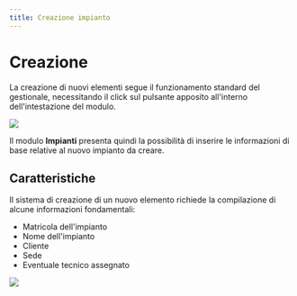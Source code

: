 ```yaml
---
title: Creazione impianto
---
```


# Creazione

La creazione di nuovi elementi segue il funzionamento standard del gestionale, necessitando il click sul pulsante apposito all'interno dell'intestazione del modulo.

![](https://firebasestorage.googleapis.com/v0/b/gitbook-x-prod.appspot.com/o/spaces%2F-LZJeLg23eVDvrCv74U7-887967055%2Fuploads%2FW0GkG0pWq56u4Qcg9rfd%2Ffile.png?alt=media)

Il modulo **Impianti** presenta quindi la possibilità di inserire le informazioni di base relative al nuovo impianto da creare.

## Caratteristiche

Il sistema di creazione di un nuovo elemento richiede la compilazione di alcune informazioni fondamentali:

* Matricola dell'impianto
* Nome dell'impianto
* Cliente
* Sede
* Eventuale tecnico assegnato

![](https://firebasestorage.googleapis.com/v0/b/gitbook-x-prod.appspot.com/o/spaces%2F-LZJeLg23eVDvrCv74U7-887967055%2Fuploads%2F1dFgN5fvAtUebGHGa4EV%2Ffile.png?alt=media)
